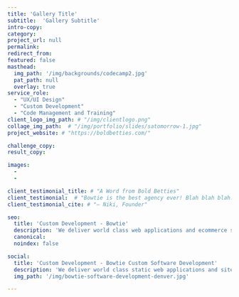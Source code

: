 ```yaml
---
title: 'Gallery Title'
subtitle:  'Gallery Subtitle'
intro-copy:
category:
project_url: null
permalink:
redirect_from:
featured: false
masthead:
  img_path: '/img/backgrounds/codecamp2.jpg'
  pat_path: null
  overlay: true
service_role:
  - "UX/UI Design"
  - "Custom Development"
  - "Code Management and Training"
client_logo_img_path: # "/img/clientlogo.png"
collage_img_path:  # "/img/portfolio/slides/satomorrow-1.jpg"
project_website: # "https://boldbetties.com/"

challenge_copy:
result_copy:

images:
  -
  -

client_testimonial_title: # "A Word from Bold Betties"
client_testimonial:  # "Bowtie is the best agency ever! Blah blah blah."
client_testimonial_cite: # "– Niki, Founder"

seo:
  title: 'Custom Development - Bowtie'
  description: 'We deliver world class web applications and ecommerce sites. Contact us to execute your next Public Sector, Healthcare, or software MVP.'
  canonical:
  noindex: false

social:
  title: 'Custom Development - Bowtie Custom Software Development'
  description: 'We deliver world class static web applications and sites. Work with us on your next Public Sector, Healthcare, or software MVP project.'
  img_path: '/img/bowtie-software-development-denver.jpg'

---
```

